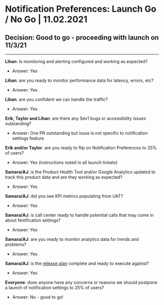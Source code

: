 # Notification Preferences: Launch Go / No Go | 11.02.2021

## Decision: Good to go - proceeding with launch on 11/3/21

---

**Lihan**: Is monitoring and alerting configured and working as expected?
- Answer: Yes

**Lihan**: are you ready to monitor performance data for latency, errors, etc?
- Answer: Yes

**Lihan**: are you confident we can handle the traffic?
- Answer: Yes

**Erik, Taylor and Lihan**: are there any Sev1 bugs or accessibility issues outstanding?
- Answer: One PR outstanding but issue is not specific to notification settings feature

**Erik and/or Taylor**: are you ready to flip on Notification Preferences to 25% of users?
- Answer: Yes (instructions noted in all launch tickets)

**Samara/AJ**: is the Product Health Tool and/or Google Analytics updated to track this product data and are they working as expected?
- Answer: Yes

**Samara/AJ**: did you see KPI metrics populating from UAT?
- Answer: Yes

**Samara/AJ**: is call center ready to handle potential calls that may come in about Notification settings?
- Answer: Yes

**Samara/AJ**: are you ready to monitor analytics data for trends and problems?
- Answer: Yes

**Samara/AJ**: is the [release plan](https://github.com/department-of-veterans-affairs/va.gov-team/blob/master/products/identity-personalization/notifications/notification-preferences/product/release-plan.md) complete and ready to execute against?
- Answer: Yes

**Everyone**: does anyone have any concerns or reasons we should postpone a launch of notification settings to 25% of users?
- Answer: No - good to go!

